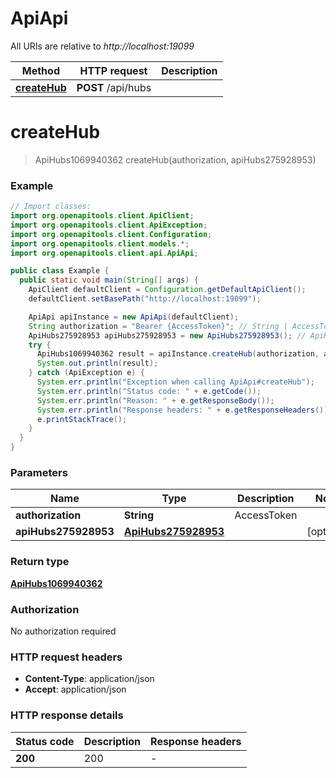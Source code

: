 # ApiApi

All URIs are relative to *http://localhost:19099*

| Method | HTTP request | Description |
|------------- | ------------- | -------------|
| [**createHub**](ApiApi.md#createHub) | **POST** /api/hubs |  |


<a name="createHub"></a>
# **createHub**
> ApiHubs1069940362 createHub(authorization, apiHubs275928953)



### Example
```java
// Import classes:
import org.openapitools.client.ApiClient;
import org.openapitools.client.ApiException;
import org.openapitools.client.Configuration;
import org.openapitools.client.models.*;
import org.openapitools.client.api.ApiApi;

public class Example {
  public static void main(String[] args) {
    ApiClient defaultClient = Configuration.getDefaultApiClient();
    defaultClient.setBasePath("http://localhost:19099");

    ApiApi apiInstance = new ApiApi(defaultClient);
    String authorization = "Bearer {AccessToken}"; // String | AccessToken
    ApiHubs275928953 apiHubs275928953 = new ApiHubs275928953(); // ApiHubs275928953 | 
    try {
      ApiHubs1069940362 result = apiInstance.createHub(authorization, apiHubs275928953);
      System.out.println(result);
    } catch (ApiException e) {
      System.err.println("Exception when calling ApiApi#createHub");
      System.err.println("Status code: " + e.getCode());
      System.err.println("Reason: " + e.getResponseBody());
      System.err.println("Response headers: " + e.getResponseHeaders());
      e.printStackTrace();
    }
  }
}
```

### Parameters

| Name | Type | Description  | Notes |
|------------- | ------------- | ------------- | -------------|
| **authorization** | **String**| AccessToken | |
| **apiHubs275928953** | [**ApiHubs275928953**](ApiHubs275928953.md)|  | [optional] |

### Return type

[**ApiHubs1069940362**](ApiHubs1069940362.md)

### Authorization

No authorization required

### HTTP request headers

 - **Content-Type**: application/json
 - **Accept**: application/json

### HTTP response details
| Status code | Description | Response headers |
|-------------|-------------|------------------|
| **200** | 200 |  -  |

